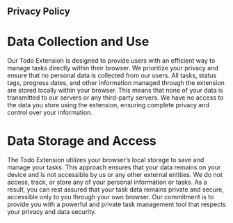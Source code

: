 ## Privacy Policy

# Data Collection and Use

Our Todo Extension is designed to provide users with an efficient way to manage tasks directly within their browser. We prioritize your privacy and ensure that no personal data is collected from our users. All tasks, status tags, progress dates, and other information managed through the extension are stored locally within your browser. This means that none of your data is transmitted to our servers or any third-party servers. We have no access to the data you store using the extension, ensuring complete privacy and control over your information.

# Data Storage and Access

The Todo Extension utilizes your browser’s local storage to save and manage your tasks. This approach ensures that your data remains on your device and is not accessible by us or any other external entities. We do not access, track, or store any of your personal information or tasks. As a result, you can rest assured that your task data remains private and secure, accessible only to you through your own browser. Our commitment is to provide you with a powerful and private task management tool that respects your privacy and data security.
